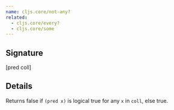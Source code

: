 ```yaml
---
name: cljs.core/not-any?
related:
  - cljs.core/every?
  - cljs.core/some
---
```


## Signature
[pred coll]


## Details

Returns false if `(pred x)` is logical true for any `x` in `coll`, else true.
